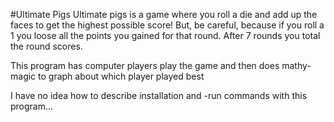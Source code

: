 #Ultimate Pigs
Ultimate pigs is a game where you roll a die and add up the faces to get the highest possible score!
 But, be careful, because if you roll a 1 you loose all the points you gained for that round.
  After 7 rounds you total the round scores.

This program has computer players play the game and then does mathy-magic to graph about which player played best


I have no idea how to describe installation and -run commands with this program...
